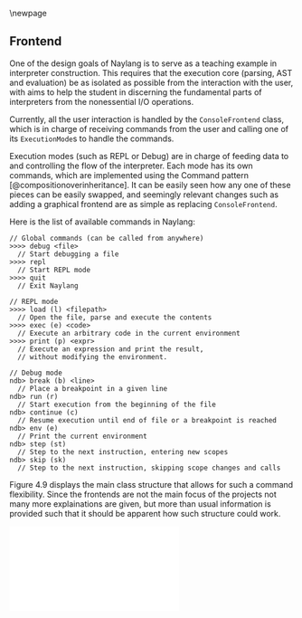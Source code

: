 \newpage

Frontend
------

One of the design goals of Naylang is to serve as a teaching example in interpreter construction. This requires that the execution core (parsing, AST and evaluation) be as isolated as possible from the interaction with the user, with aims to help the student in discerning the fundamental parts of interpreters from the nonessential I/O operations.

Currently, all the user interaction is handled by the `ConsoleFrontend` class, which is in charge of receiving commands from the user and calling one of its `ExecutionMode`s to handle the commands.

Execution modes (such as REPL or Debug) are in charge of feeding data to and controlling the flow of the interpreter. Each mode has its own commands, which are implemented using the Command pattern [@compositionoverinheritance]. It can be easily seen how any one of these pieces can be easily swapped, and seemingly relevant changes such as adding a graphical frontend are as simple as replacing `ConsoleFrontend`.

Here is the list of available commands in Naylang:

```
// Global commands (can be called from anywhere)
>>>> debug <file>
  // Start debugging a file
>>>> repl
  // Start REPL mode
>>>> quit
  // Exit Naylang

// REPL mode
>>>> load (l) <filepath>
  // Open the file, parse and execute the contents
>>>> exec (e) <code>    
  // Execute an arbitrary code in the current environment
>>>> print (p) <expr>
  // Execute an expression and print the result,
  // without modifying the environment.

// Debug mode
ndb> break (b) <line>   
  // Place a breakpoint in a given line
ndb> run (r)   
  // Start execution from the beginning of the file
ndb> continue (c)   
  // Resume execution until end of file or a breakpoint is reached
ndb> env (e)   
  // Print the current environment
ndb> step (st)   
  // Step to the next instruction, entering new scopes
ndb> skip (sk)   
  // Step to the next instruction, skipping scope changes and calls
```

Figure 4.9 displays the main class structure that allows for such a command flexibility. Since the frontends are not the main focus of the projects not many more explainations are given, but more than usual information is provided such that it should be apparent how such structure could work.

![Frontends And Controllers](images/frontends.pdf) 
